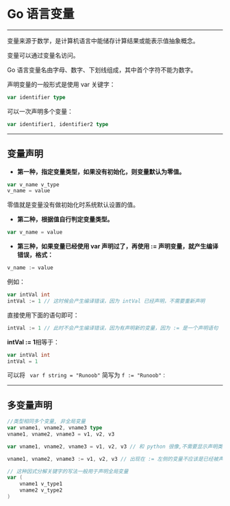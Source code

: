 # Go 语言变量

---
变量来源于数学，是计算机语言中能储存计算结果或能表示值抽象概念。

变量可以通过变量名访问。

Go 语言变量名由字母、数字、下划线组成，其中首个字符不能为数字。

声明变量的一般形式是使用 var 关键字：

```go
var identifier type
```

可以一次声明多个变量：

```go
var identifier1, identifier2 type
```

---

## 变量声明

* **第一种，指定变量类型，如果没有初始化，则变量默认为零值。**

```go
var v_name v_type
v_name = value
```

零值就是变量没有做初始化时系统默认设置的值。

* **第二种，根据值自行判定变量类型。**

```go
var v_name = value
```

* **第三种，如果变量已经使用 var 声明过了，再使用 := 声明变量，就产生编译错误，格式：**

```go
v_name := value
```

例如：

```go
var intVal int
intVal := 1 // 这时候会产生编译错误，因为 intVal 已经声明，不需要重新声明
```

直接使用下面的语句即可：

```go
intVal := 1 // 此时不会产生编译错误，因为有声明新的变量，因为 := 是一个声明语句
```

**intVal := 1**相等于：

```go
var intVal int
intVal = 1
```

可以将 ``` var f string = "Runoob"``` 简写为 ```f := "Runoob"：```

---

## 多变量声明

```go
//类型相同多个变量, 非全局变量
var vname1, vname2, vname3 type
vname1, vname2, vname3 = v1, v2, v3

var vname1, vname2, vname3 = v1, v2, v3 // 和 python 很像,不需要显示声明类型，自动推断

vname1, vname2, vname3 := v1, v2, v3 // 出现在 := 左侧的变量不应该是已经被声明过的，否则会导致编译错误

// 这种因式分解关键字的写法一般用于声明全局变量
var (
    vname1 v_type1
    vname2 v_type2
)

```
